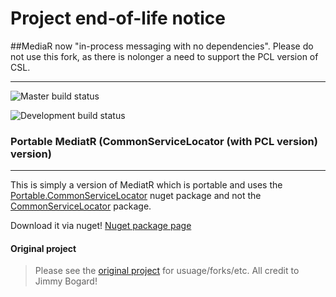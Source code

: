 # Project end-of-life notice

##MediaR now "in-process messaging with no dependencies". Please do not use this fork, as there is nolonger a need to support the PCL version of CSL. 

***

![Master build status](https://ci.appveyor.com/api/projects/status/30b4ylf70133mxf7/branch/master?svg=true&passingText=Master%20-%20OK)

![Development build status](https://ci.appveyor.com/api/projects/status/30b4ylf70133mxf7/branch/Development?svg=true&passingText=Development%20-%20OK)

### Portable MediatR (CommonServiceLocator (with PCL version) version)

***

This is simply a version of MediatR which is portable and uses the [Portable.CommonServiceLocator](https://www.nuget.org/packages/Portable.CommonServiceLocator/) nuget package and not the [CommonServiceLocator](https://www.nuget.org/packages/CommonServiceLocator/) package.

Download it via nuget! [Nuget package page](https://www.nuget.org/packages/Portable.MediatR/)

#### Original project

> Please see the [original project](https://github.com/jbogard/MediatR) for usuage/forks/etc.
> All credit to Jimmy Bogard!
